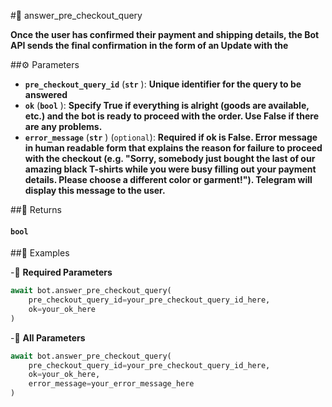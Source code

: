 #🔧 answer_pre_checkout_query

**Once the user has confirmed their payment and shipping details, the Bot API sends the final confirmation in the form of an Update with the**

##⚙️ Parameters

- **`pre_checkout_query_id`** (**`str`** ): **Unique identifier for the query to be answered**
- **`ok`** (**`bool`** ): **Specify True if everything is alright (goods are available, etc.) and the bot is ready to proceed with the order. Use False if there are any problems.**
- **`error_message`** (**`str`** ) (`optional`): **Required if ok is False. Error message in human readable form that explains the reason for failure to proceed with the checkout
(e.g. "Sorry, somebody just bought the last of our amazing black T-shirts while you were busy filling out your payment details. Please choose a different
color or garment!"). Telegram will display this message to the user.**

##📲 Returns

#### `bool`

##📀 Examples

-🪫 **Required Parameters**

```python
await bot.answer_pre_checkout_query(
    pre_checkout_query_id=your_pre_checkout_query_id_here,
    ok=your_ok_here
)
```

-🔋 **All Parameters**

```python
await bot.answer_pre_checkout_query(
    pre_checkout_query_id=your_pre_checkout_query_id_here,
    ok=your_ok_here,
    error_message=your_error_message_here
)
```
